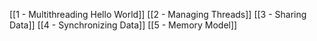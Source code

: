 [[1 - Multithreading Hello World]]
[[2 - Managing Threads]]
[[3 - Sharing Data]]
[[4 - Synchronizing Data]]
[[5 - Memory Model]]
